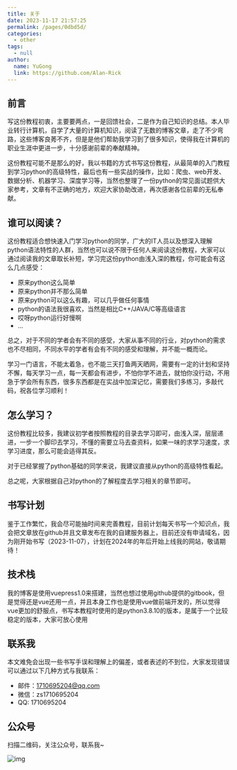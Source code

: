 ```yaml
---
title: 关于
date: 2023-11-17 21:57:25
permalink: /pages/0dbd5d/
categories:
  - other
tags:
  - null
author:
  name: YuGong
  link: https://github.com/Alan-Rick
---
```

## 前言

写这份教程初衷，主要要两点，一是回馈社会，二是作为自己知识的总结。本人毕业转行计算机，自学了大量的计算机知识，阅读了无数的博客文章，走了不少弯路，这些博客良莠不齐，但是是他们帮助我学习到了很多知识，使得我在计算机的职业生涯中更进一步，十分感谢前辈的奉献精神。

这份教程可能不是那么的好，我以书籍的方式书写这份教程，从最简单的入门教程到学习python的高级特性，最后也有一些实战的操作，比如：爬虫、web开发、数据分析、机器学习、深度学习等，当然也整理了一份python的常见面试题供大家参考，文章有不正确的地方，欢迎大家协助改进，再次感谢各位前辈的无私奉献。

## 谁可以阅读？

这份教程适合想快速入门学习python的同学，广大的IT人员以及想深入理解python语法特性的人群，当然也可以说不限于任何人来阅读这份教程，大家可以通过阅读我的文章取长补短，学习完这份python由浅入深的教程，你可能会有这么几点感受：

* 原来python这么简单
* 原来python并不那么简单
* 原来python可以这么有趣，可以几乎做任何事情
* python的语法我很喜欢，当然是相比C++/JAVA/C等高级语言
* 哎呀python运行好慢啊
* ...

总之，对于不同的学者会有不同的感受，大家从事不同的行业，对python的需求也不尽相同，不同水平的学者有会有不同的感受和理解，并不能一概而论。

学习一门语言，不能太着急，也不能三天打鱼两天晒网，需要有一定的计划和坚持不懈，每天学习一点，每一天都会有进步，不怕你学不进去，就怕你没行动，不用急于学会所有东西，很多东西都是在实战中加深记忆，需要我们多练习，多敲代码，祝各位学习顺利！

## 怎么学习？

这份教程比较多，我建议初学者按照教程的目录去学习即可，由浅入深，层层递进，一步一个脚印去学习，不懂的需要立马去查资料，如果一味的求学习速度，求学习进度，那么可能会适得其反。

对于已经掌握了python基础的同学来说，我建议直接从python的高级特性看起。

总之呢，大家根据自己对python的了解程度去学习相关的章节即可。

## 书写计划

鉴于工作繁忙，我会尽可能抽时间来完善教程，目前计划每天书写一个知识点，我会把文章放在github并且文章发布在我的自建服务器上，目前还没有申请域名，因为刚开始书写（2023-11-07），计划在2024年的年后开始上线我的网站，敬请期待！

## 技术栈

我的博客是使用vuepress1.0来搭建，当然也想过使用github提供的gitbook，但是觉得还是vue还用一点，并且本身工作也是使用vue做前端开发的，所以觉得vue更加的舒服点，书写本教程时使用的是python3.8.10的版本，是属于一个比较稳定的版本，大家可放心使用

## 联系我

本文难免会出现一些书写手误和理解上的偏差，或者表述的不到位，大家发现错误可以通过以下几种方式与我联系：

* 邮件：1710695204@qq.com
* 微信：zs1710695204
* QQ:  1710695204

## 公众号

扫描二维码，关注公众号，联系我~

![img](/img/public.jpg)
